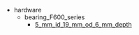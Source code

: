 * hardware
  * bearing_F600_series
    * [5_mm_id_19_mm_od_6_mm_depth](hardware/bearing_F600_series/5_mm_id_19_mm_od_6_mm_depth)
